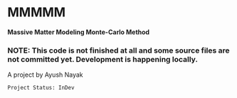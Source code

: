 # MMMMM

**Massive Matter Modeling Monte-Carlo Method**

### NOTE: This code is not finished at all and some source files are not committed yet. Development is happening locally.

A project by Ayush Nayak

`Project Status: InDev`
